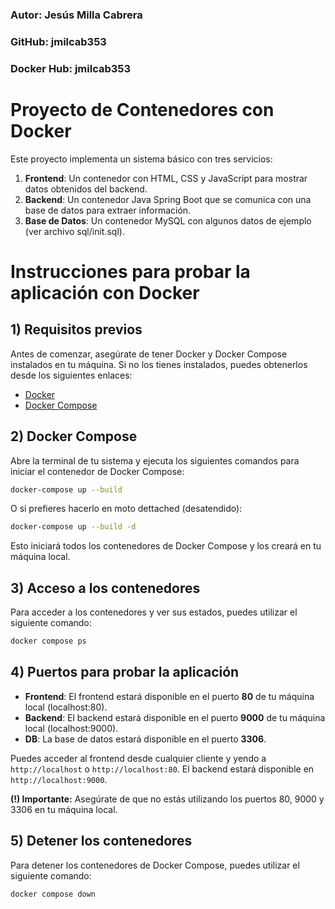 ### Autor: Jesús Milla Cabrera
### GitHub: jmilcab353
### Docker Hub: jmilcab353

# Proyecto de Contenedores con Docker

Este proyecto implementa un sistema básico con tres servicios:
1. **Frontend**: Un contenedor con HTML, CSS y JavaScript para mostrar datos obtenidos del backend.
2. **Backend**: Un contenedor Java Spring Boot que se comunica con una base de datos para extraer información.
3. **Base de Datos**: Un contenedor MySQL con algunos datos de ejemplo (ver archivo sql/init.sql).

# Instrucciones para probar la aplicación con Docker

## 1) Requisitos previos

Antes de comenzar, asegúrate de tener Docker y Docker Compose instalados en tu máquina. Si no los tienes instalados, puedes obtenerlos desde los siguientes enlaces:

- [Docker](https://www.docker.com/get-started)
- [Docker Compose](https://docs.docker.com/compose/install/)

## 2) Docker Compose

Abre la terminal de tu sistema y ejecuta los siguientes comandos para iniciar el contenedor de Docker Compose:

```bash
docker-compose up --build
```

O si prefieres hacerlo en moto dettached (desatendido):

```bash
docker-compose up --build -d
```

Esto iniciará todos los contenedores de Docker Compose y los creará en tu máquina local.

## 3) Acceso a los contenedores

Para acceder a los contenedores y ver sus estados, puedes utilizar el siguiente comando:

```bash
docker compose ps
```

## 4) Puertos para probar la aplicación

- **Frontend**: El frontend estará disponible en el puerto **80** de tu máquina local (localhost:80).
- **Backend**: El backend estará disponible en el puerto **9000** de tu máquina local (localhost:9000).
- **DB**: La base de datos estará disponible en el puerto **3306**.

Puedes acceder al frontend desde cualquier cliente y yendo a `http://localhost` o `http://localhost:80`. El backend estará disponible en `http://localhost:9000`.

**(!) Importante:** Asegúrate de que no estás utilizando los puertos 80, 9000 y 3306 en tu máquina local. 

## 5) Detener los contenedores

Para detener los contenedores de Docker Compose, puedes utilizar el siguiente comando:

```bash
docker compose down
```